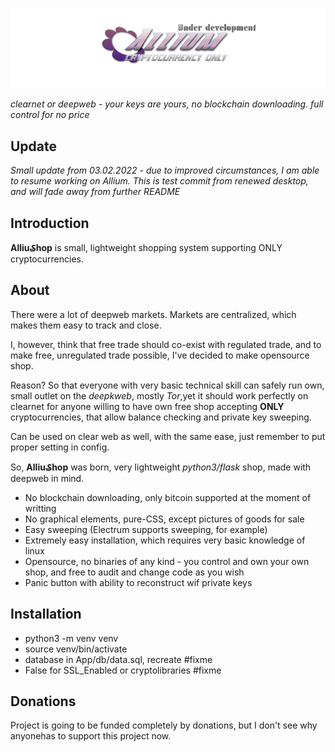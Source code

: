 ![AlliumShop](https://github.com/sginne/Allium/blob/master/app/static/github-logo.png?raw=true)

*clearnet or deepweb - your keys are yours, no blockchain downloading. full control for no price*

## Update

*Small update from 03.02.2022 - due to improved circumstances, I am able to resume working on Allium. 
This is test commit from renewed desktop, and will fade away from further README*

## Introduction

**Alliu₷hop** is small, lightweight shopping system supporting ONLY cryptocurrencies.

## About

There were a lot of deepweb markets.
Markets are centralized, which makes them easy to track and close.

I, however, think that free trade should co-exist with regulated trade, and to make free, unregulated trade possible, I've decided to make opensource shop.

Reason? So that everyone with very basic technical skill can safely run own, small outlet on the *deepkweb*, mostly *Tor*,yet it should work perfectly on clearnet for anyone willing to have own free shop accepting **ONLY** cryptocurrencies, that allow balance checking and private key sweeping.

Can be used on clear web as well, with the same ease, just remember to put proper setting in config.

So, **Alliu₷hop** was born, very lightweight *python3/flask* shop, made with deepweb in mind.

* No blockchain downloading, only bitcoin supported at the moment of writting
* No graphical elements, pure-CSS, except pictures of goods for sale
* Easy sweeping (Electrum supports sweeping, for example)
* Extremely easy installation, which requires very basic knowledge of linux 
* Opensource, no binaries of any kind - you control and own your own shop, and  free to audit and change code as you wish
* Panic button with ability to reconstruct wif private keys

## Installation

* python3 -m venv venv
* source venv/bin/activate
* database in App/db/data.sql, recreate #fixme
* False for SSL_Enabled or cryptolibraries #fixme

## Donations
Project is going to be funded completely by donations, but I don't see why anyonehas to support this project now.


